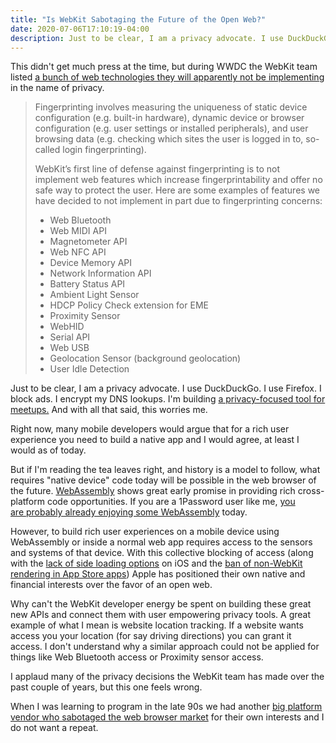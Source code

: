 ```yaml
---
title: "Is WebKit Sabotaging the Future of the Open Web?"
date: 2020-07-06T17:10:19-04:00
description: Just to be clear, I am a privacy advocate. I use DuckDuckGo. I use Firefox. I block ads. I encrypt my DNS lookups. I'm building a privacy-focused tool for meetups. And with all that said, this worries me.
---
```


This didn't get much press at the time, but during WWDC the WebKit team listed [a bunch of web technologies they will apparently not be implementing](https://webkit.org/tracking-prevention/) in the name of privacy.

> Fingerprinting involves measuring the uniqueness of static device configuration (e.g. built-in hardware), dynamic device or browser configuration (e.g. user settings or installed peripherals), and user browsing data (e.g. checking which sites the user is logged in to, so-called login fingerprinting).
>
> WebKit’s first line of defense against fingerprinting is to not implement web features which increase fingerprintability and offer no safe way to protect the user. Here are some examples of features we have decided to not implement in part due to fingerprinting concerns:
>
> - Web Bluetooth
> - Web MIDI API
> - Magnetometer API
> - Web NFC API
> - Device Memory API
> - Network Information API
> - Battery Status API
> - Ambient Light Sensor
> - HDCP Policy Check extension for EME
> - Proximity Sensor
> - WebHID
> - Serial API
> - Web USB
> - Geolocation Sensor (background geolocation)
> - User Idle Detection

Just to be clear, I am a privacy advocate. I use DuckDuckGo. I use Firefox. I block ads. I encrypt my DNS lookups. I'm building [a privacy-focused tool for meetups.](/projects/guildflow/) And with all that said, this worries me.

Right now, many mobile developers would argue that for a rich user experience you need to build a native app and I would agree, at least I would as of today.

But if I'm reading the tea leaves right, and history is a model to follow, what requires "native device" code today will be possible in the web browser of the future. [WebAssembly](https://webassembly.org/) shows great early promise in providing rich cross-platform code opportunities. If you are a 1Password user like me, [you are probably already enjoying some WebAssembly](https://blog.1password.com/1password-x-may-2019-update/) today.

However, to build rich user experiences on a mobile device using WebAssembly or inside a normal web app requires access to the sensors and systems of that device. With this collective blocking of access (along with the [lack of side loading options](https://mjtsai.com/blog/2020/06/16/hey-rejected-from-the-app-store/) on iOS and the [ban of non-WebKit rendering in App Store apps](https://en.wikipedia.org/wiki/Firefox_for_iOS)) Apple has positioned their own native and financial interests over the favor of an open web.

Why can't the WebKit developer energy be spent on building these great new APIs and connect them with user empowering privacy tools. A great example of what I mean is website location tracking. If a website wants access you your location (for say driving directions) you can grant it access. I don't understand why a similar approach could not be applied for things like Web Bluetooth access or Proximity sensor access.

I applaud many of the privacy decisions the WebKit team has made over the past couple of years, but this one feels wrong.

When I was learning to program in the late 90s we had another [big platform vendor who sabotaged the web browser market](https://en.wikipedia.org/wiki/United_States_v._Microsoft_Corp.) for their own interests and I do not want a repeat.
